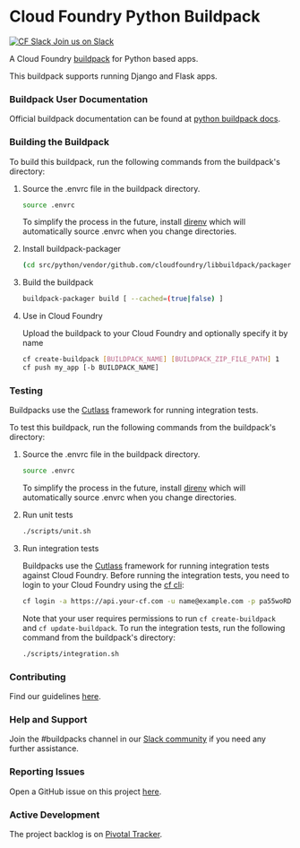 # Cloud Foundry Python Buildpack

[![CF Slack](https://www.google.com/s2/favicons?domain=www.slack.com) Join us on Slack](https://cloudfoundry.slack.com/messages/buildpacks/)

A Cloud Foundry [buildpack](http://docs.cloudfoundry.org/buildpacks/) for Python based apps.

This buildpack supports running Django and Flask apps.

### Buildpack User Documentation

Official buildpack documentation can be found at [python buildpack docs](http://docs.cloudfoundry.org/buildpacks/python/index.html).

### Building the Buildpack

To build this buildpack, run the following commands from the buildpack's directory:

1. Source the .envrc file in the buildpack directory.

   ```bash
   source .envrc
   ```
   To simplify the process in the future, install [direnv](https://direnv.net/) which will automatically source .envrc when you change directories.

1. Install buildpack-packager

    ```bash
    (cd src/python/vendor/github.com/cloudfoundry/libbuildpack/packager/buildpack-packager && go install)
    ```

1. Build the buildpack

    ```bash
    buildpack-packager build [ --cached=(true|false) ]
    ```

1. Use in Cloud Foundry

   Upload the buildpack to your Cloud Foundry and optionally specify it by name

    ```bash
    cf create-buildpack [BUILDPACK_NAME] [BUILDPACK_ZIP_FILE_PATH] 1
    cf push my_app [-b BUILDPACK_NAME]
    ```

### Testing

Buildpacks use the [Cutlass](https://github.com/cloudfoundry/libbuildpack/tree/master/cutlass) framework for running integration tests.

To test this buildpack, run the following commands from the buildpack's directory:

1. Source the .envrc file in the buildpack directory.

   ```bash
   source .envrc
   ```
   To simplify the process in the future, install [direnv](https://direnv.net/) which will automatically source .envrc when you change directories.

1. Run unit tests

    ```bash
    ./scripts/unit.sh
    ```

1. Run integration tests

   Buildpacks use the [Cutlass](https://github.com/cloudfoundry/libbuildpack/tree/master/cutlass) framework for running integration tests against Cloud Foundry. Before running the integration tests, you need to login to your Cloud Foundry using the [cf cli](https://github.com/cloudfoundry/cli):

    ```bash
    cf login -a https://api.your-cf.com -u name@example.com -p pa55woRD
    ```

   Note that your user requires permissions to run `cf create-buildpack` and `cf update-buildpack`. To run the integration tests, run the following command from the buildpack's directory:

    ```bash
    ./scripts/integration.sh
    ```

### Contributing

Find our guidelines [here](./CONTRIBUTING.md).

### Help and Support

Join the #buildpacks channel in our [Slack community](http://slack.cloudfoundry.org/) if you need any further assistance.

### Reporting Issues

Open a GitHub issue on this project [here](https://github.com/cloudfoundry/python-buildpack/issues/new).

### Active Development

The project backlog is on [Pivotal Tracker](https://www.pivotaltracker.com/projects/1042066).
